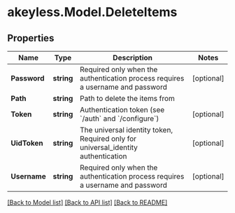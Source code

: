 # akeyless.Model.DeleteItems
## Properties

Name | Type | Description | Notes
------------ | ------------- | ------------- | -------------
**Password** | **string** | Required only when the authentication process requires a username and password | [optional] 
**Path** | **string** | Path to delete the items from | 
**Token** | **string** | Authentication token (see &#x60;/auth&#x60; and &#x60;/configure&#x60;) | [optional] 
**UidToken** | **string** | The universal identity token, Required only for universal_identity authentication | [optional] 
**Username** | **string** | Required only when the authentication process requires a username and password | [optional] 

[[Back to Model list]](../README.md#documentation-for-models) [[Back to API list]](../README.md#documentation-for-api-endpoints) [[Back to README]](../README.md)

